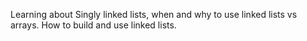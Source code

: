 Learning about Singly linked lists, when and why to use linked lists vs arrays. How to build and use linked lists.
